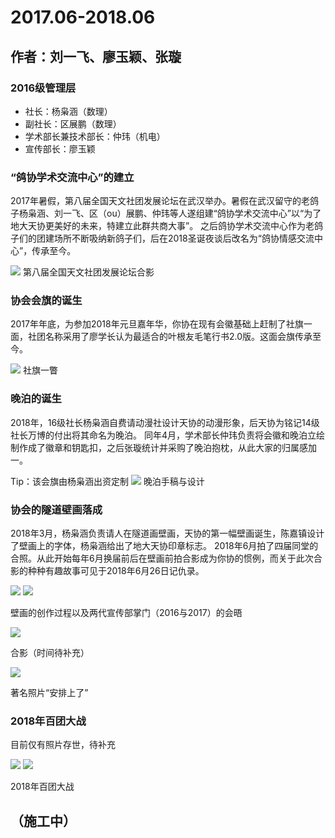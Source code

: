 # 2017.06-2018.06

## 作者：刘一飞、廖玉颖、张璇

### 2016级管理层
- 社长：杨枭涵（数理）
- 副社长：区展鹏（数理）
- 学术部长兼技术部长：仲玮（机电）
- 宣传部长：廖玉颖

### “鸽协学术交流中心”的建立

2017年暑假，第八届全国天文社团发展论坛在武汉举办。暑假在武汉留守的老鸽子杨枭涵、刘一飞、区（ou）展鹏、仲玮等人遂组建“鸽协学术交流中心”以“为了地大天协更美好的未来，特建立此群共商大事”。
之后鸽协学术交流中心作为老鸽子们的团建场所不断吸纳新鸽子们，后在2018圣诞夜谈后改名为“鸽协情感交流中心”，传承至今。

![](./Images/C4P1.jpg)
第八届全国天文社团发展论坛合影

### 协会会旗的诞生

2017年年底，为参加2018年元旦嘉年华，你协在现有会徽基础上赶制了社旗一面，社团名称采用了廖学长认为最适合的叶根友毛笔行书2.0版。这面会旗传承至今。

![](./Images/C4P2.jpg)
社旗一瞥

### 晚泊的诞生

2018年，16级社长杨枭涵自费请动漫社设计天协的动漫形象，后天协为铭记14级社长万博的付出将其命名为晚泊。
同年4月，学术部长仲玮负责将会徽和晚泊立绘制作成了徽章和钥匙扣，之后张璇统计并采购了晚泊抱枕，从此大家的归属感加一。

Tip：该会旗由杨枭涵出资定制
![](./Images/C4P3.jpg)
晚泊手稿与设计

### 协会的隧道壁画落成

2018年3月，杨枭涵负责请人在隧道画壁画，天协的第一幅壁画诞生，陈嘉镇设计了壁画上的字体，杨枭涵给出了地大天协印章标志。
2018年6月拍了四届同堂的合照。从此开始每年6月换届前后在壁画前拍合影成为你协的惯例，而关于此次合影的种种有趣故事可见于2018年6月26日记仇录。

![](./Images/C4P4.jpg)
![](./Images/C4P5.jpg)

壁画的创作过程以及两代宣传部掌门（2016与2017）的会晤

![](./Images/C4P6.jpg)

合影（时间待补充）

![](./Images/C4P7.jpg)

著名照片“安排上了”

### 2018年百团大战
目前仅有照片存世，待补充

![](./Images/C4P8.jpg)
![](./Images/C4P9.jpg)

2018年百团大战





## （施工中）
